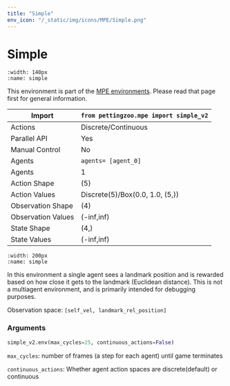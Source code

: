 ```yaml
---
title: "Simple"
env_icon: "/_static/img/icons/MPE/Simple.png"
---
```


# Simple

```{figure} mpe_simple.gif 
:width: 140px
:name: simple
```

This environment is part of the <a href='..'>MPE environments</a>. Please read that page first for general information.

| Import             | `from pettingzoo.mpe import simple_v2` |
|--------------------|----------------------------------------|
| Actions            | Discrete/Continuous                    |
| Parallel API       | Yes                                    |
| Manual Control     | No                                     |
| Agents             | `agents= [agent_0]`                    |
| Agents             | 1                                      |
| Action Shape       | (5)                                    |
| Action Values      | Discrete(5)/Box(0.0, 1.0, (5,))        |
| Observation Shape  | (4)                                    |
| Observation Values | (-inf,inf)                             |
| State Shape        | (4,)                                   |
| State Values       | (-inf,inf)                             |

```{figure} ../../_static/img/aec/mpe_simple_aec.svg
:width: 200px
:name: simple
```

In this environment a single agent sees a landmark position and is rewarded based on how close it gets to the landmark (Euclidean distance). This is not a multiagent environment, and is primarily intended for debugging purposes.

Observation space: `[self_vel, landmark_rel_position]`

### Arguments

``` python
simple_v2.env(max_cycles=25, continuous_actions=False)
```



`max_cycles`:  number of frames (a step for each agent) until game terminates

`continuous_actions`: Whether agent action spaces are discrete(default) or continuous
